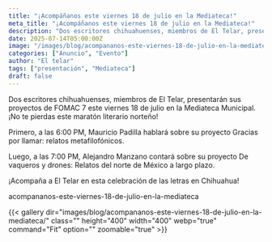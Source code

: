```yaml
---
title: "¡Acompáñanos este viernes 18 de julio en la Mediateca!"
meta_title: "¡Acompáñanos este viernes 18 de julio en la Mediateca!"
description: "Dos escritores chihuahuenses, miembros de El Telar, presentarán sus proyectos de FOMAC 7 este viernes 18 de julio en la Mediateca Municipal. ¡No te pierdas este maratón literario norteño!"
date: 2025-07-14T05:00:00Z
image: "/images/blog/acompananos-este-viernes-18-de-julio-en-la-mediateca/1.jpeg"
categories: ["Anuncio", "Evento"]
author: "El telar"
tags: ["presentación", "Mediateca"]
draft: false
---
```


Dos escritores chihuahuenses, miembros de El Telar, presentarán sus proyectos de FOMAC 7 este viernes 18 de julio en la Mediateca Municipal. ¡No te pierdas este maratón literario norteño!

Primero, a las 6:00 PM, Mauricio Padilla hablará sobre su proyecto Gracias por llamar: relatos metafilofónicos.

Luego, a las 7:00 PM, Alejandro Manzano contará sobre su proyecto De vaqueros y drones: Relatos del norte de México a largo plazo.

¡Acompaña a El Telar en esta celebración de las letras en Chihuahua!

acompananos-este-viernes-18-de-julio-en-la-mediateca

{{< gallery dir="images/blog/acompananos-este-viernes-18-de-julio-en-la-mediateca/" class="" height="400" width="400" webp="true" command="Fit" option="" zoomable="true" >}}
